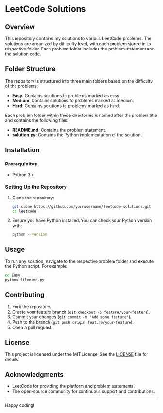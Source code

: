 # LeetCode Solutions

## Overview

This repository contains my solutions to various LeetCode problems. The solutions are organized by difficulty level, with each problem stored in its respective folder. Each problem folder includes the problem statement and the solution code.

## Folder Structure

The repository is structured into three main folders based on the difficulty of the problems:

- **Easy**: Contains solutions to problems marked as easy.
- **Medium**: Contains solutions to problems marked as medium.
- **Hard**: Contains solutions to problems marked as hard.

Each problem folder within these directories is named after the problem title and contains the following files:

- **README.md**: Contains the problem statement.
- **solution.py**: Contains the Python implementation of the solution.

## Installation

### Prerequisites

- Python 3.x

### Setting Up the Repository

1. Clone the repository:
   ```bash
   git clone https://github.com/yourusername/leetcode-solutions.git
   cd leetcode
   ```

2. Ensure you have Python installed. You can check your Python version with:
   ```bash
   python --version
   ```

## Usage

To run any solution, navigate to the respective problem folder and execute the Python script. For example:

```bash
cd Easy
python filename.py
```

## Contributing

1. Fork the repository.
2. Create your feature branch (`git checkout -b feature/your-feature`).
3. Commit your changes (`git commit -m 'Add some feature'`).
4. Push to the branch (`git push origin feature/your-feature`).
5. Open a pull request.

## License

This project is licensed under the MIT License. See the [LICENSE](LICENSE) file for details.

## Acknowledgments

- LeetCode for providing the platform and problem statements.
- The open-source community for continuous support and contributions.

---

Happy coding!
